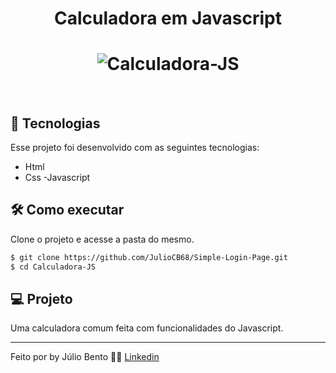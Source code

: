 <h1 align="center">
   Calculadora em Javascript
</h1>

<h1 align="center">
    <img alt="Calculadora-JS" src="https://i.ibb.co/Bw05YX8/Calculadora-JS.png" />
</h1>

<br>

## 🚀 Tecnologias

Esse projeto foi desenvolvido com as seguintes tecnologias:

- Html
- Css
-Javascript

## :hammer_and_wrench: Como executar

Clone o projeto e acesse a pasta do mesmo.

```bash
$ git clone https://github.com/JulioCB68/Simple-Login-Page.git
$ cd Calculadora-JS
```
## 💻 Projeto

Uma calculadora comum feita com funcionalidades do Javascript. 

---

Feito por by Júlio Bento 👋🏻 [Linkedin](www.linkedin.com/in/júlio-césar-924487158)